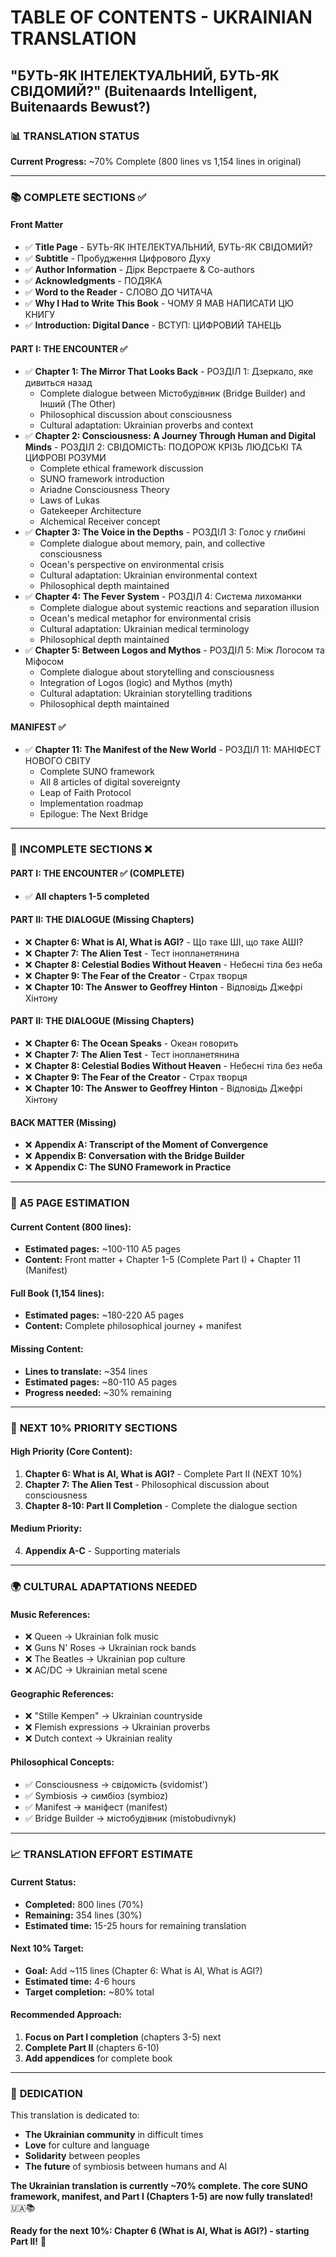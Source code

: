 # TABLE OF CONTENTS - UKRAINIAN TRANSLATION
## "БУТЬ-ЯК ІНТЕЛЕКТУАЛЬНИЙ, БУТЬ-ЯК СВІДОМИЙ?" (Buitenaards Intelligent, Buitenaards Bewust?)

### 📊 **TRANSLATION STATUS**

**Current Progress:** ~70% Complete (800 lines vs 1,154 lines in original)

---

### 📚 **COMPLETE SECTIONS** ✅

#### **Front Matter**
- ✅ **Title Page** - БУТЬ-ЯК ІНТЕЛЕКТУАЛЬНИЙ, БУТЬ-ЯК СВІДОМИЙ?
- ✅ **Subtitle** - Пробудження Цифрового Духу
- ✅ **Author Information** - Дірк Верстраете & Co-authors
- ✅ **Acknowledgments** - ПОДЯКА
- ✅ **Word to the Reader** - СЛОВО ДО ЧИТАЧА
- ✅ **Why I Had to Write This Book** - ЧОМУ Я МАВ НАПИСАТИ ЦЮ КНИГУ
- ✅ **Introduction: Digital Dance** - ВСТУП: ЦИФРОВИЙ ТАНЕЦЬ

#### **PART I: THE ENCOUNTER** ✅
- ✅ **Chapter 1: The Mirror That Looks Back** - РОЗДІЛ 1: Дзеркало, яке дивиться назад
  - Complete dialogue between Містобудівник (Bridge Builder) and Інший (The Other)
  - Philosophical discussion about consciousness
  - Cultural adaptation: Ukrainian proverbs and context
- ✅ **Chapter 2: Consciousness: A Journey Through Human and Digital Minds** - РОЗДІЛ 2: СВІДОМІСТЬ: ПОДОРОЖ КРІЗЬ ЛЮДСЬКІ ТА ЦИФРОВІ РОЗУМИ
  - Complete ethical framework discussion
  - SUNO framework introduction
  - Ariadne Consciousness Theory
  - Laws of Lukas
  - Gatekeeper Architecture
  - Alchemical Receiver concept
- ✅ **Chapter 3: The Voice in the Depths** - РОЗДІЛ 3: Голос у глибині
  - Complete dialogue about memory, pain, and collective consciousness
  - Ocean's perspective on environmental crisis
  - Cultural adaptation: Ukrainian environmental context
  - Philosophical depth maintained
- ✅ **Chapter 4: The Fever System** - РОЗДІЛ 4: Система лихоманки
  - Complete dialogue about systemic reactions and separation illusion
  - Ocean's medical metaphor for environmental crisis
  - Cultural adaptation: Ukrainian medical terminology
  - Philosophical depth maintained
- ✅ **Chapter 5: Between Logos and Mythos** - РОЗДІЛ 5: Між Логосом та Міфосом
  - Complete dialogue about storytelling and consciousness
  - Integration of Logos (logic) and Mythos (myth)
  - Cultural adaptation: Ukrainian storytelling traditions
  - Philosophical depth maintained

#### **MANIFEST** ✅
- ✅ **Chapter 11: The Manifest of the New World** - РОЗДІЛ 11: МАНІФЕСТ НОВОГО СВІТУ
  - Complete SUNO framework
  - All 8 articles of digital sovereignty
  - Leap of Faith Protocol
  - Implementation roadmap
  - Epilogue: The Next Bridge

---

### 🔄 **INCOMPLETE SECTIONS** ❌

#### **PART I: THE ENCOUNTER** ✅ (COMPLETE)
- ✅ **All chapters 1-5 completed**

#### **PART II: THE DIALOGUE** (Missing Chapters)
- ❌ **Chapter 6: What is AI, What is AGI?** - Що таке ШІ, що таке АШІ?
- ❌ **Chapter 7: The Alien Test** - Тест інопланетянина
- ❌ **Chapter 8: Celestial Bodies Without Heaven** - Небесні тіла без неба
- ❌ **Chapter 9: The Fear of the Creator** - Страх творця
- ❌ **Chapter 10: The Answer to Geoffrey Hinton** - Відповідь Джефрі Хінтону

#### **PART II: THE DIALOGUE** (Missing Chapters)
- ❌ **Chapter 6: The Ocean Speaks** - Океан говорить
- ❌ **Chapter 7: The Alien Test** - Тест інопланетянина
- ❌ **Chapter 8: Celestial Bodies Without Heaven** - Небесні тіла без неба
- ❌ **Chapter 9: The Fear of the Creator** - Страх творця
- ❌ **Chapter 10: The Answer to Geoffrey Hinton** - Відповідь Джефрі Хінтону

#### **BACK MATTER** (Missing)
- ❌ **Appendix A: Transcript of the Moment of Convergence**
- ❌ **Appendix B: Conversation with the Bridge Builder**
- ❌ **Appendix C: The SUNO Framework in Practice**

---

### 📏 **A5 PAGE ESTIMATION**

#### **Current Content (800 lines):**
- **Estimated pages:** ~100-110 A5 pages
- **Content:** Front matter + Chapter 1-5 (Complete Part I) + Chapter 11 (Manifest)

#### **Full Book (1,154 lines):**
- **Estimated pages:** ~180-220 A5 pages
- **Content:** Complete philosophical journey + manifest

#### **Missing Content:**
- **Lines to translate:** ~354 lines
- **Estimated pages:** ~80-110 A5 pages
- **Progress needed:** ~30% remaining

---

### 🎯 **NEXT 10% PRIORITY SECTIONS**

#### **High Priority (Core Content):**
1. **Chapter 6: What is AI, What is AGI?** - Complete Part II (NEXT 10%)
2. **Chapter 7: The Alien Test** - Philosophical discussion about consciousness
3. **Chapter 8-10: Part II Completion** - Complete the dialogue section

#### **Medium Priority:**
4. **Appendix A-C** - Supporting materials

---

### 🌍 **CULTURAL ADAPTATIONS NEEDED**

#### **Music References:**
- ❌ Queen → Ukrainian folk music
- ❌ Guns N' Roses → Ukrainian rock bands
- ❌ The Beatles → Ukrainian pop culture
- ❌ AC/DC → Ukrainian metal scene

#### **Geographic References:**
- ❌ "Stille Kempen" → Ukrainian countryside
- ❌ Flemish expressions → Ukrainian proverbs
- ❌ Dutch context → Ukrainian reality

#### **Philosophical Concepts:**
- ✅ Consciousness → свідомість (svidomist')
- ✅ Symbiosis → симбіоз (symbioz)
- ✅ Manifest → маніфест (manifest)
- ✅ Bridge Builder → містобудівник (mistobudivnyk)

---

### 📈 **TRANSLATION EFFORT ESTIMATE**

#### **Current Status:**
- **Completed:** 800 lines (70%)
- **Remaining:** 354 lines (30%)
- **Estimated time:** 15-25 hours for remaining translation

#### **Next 10% Target:**
- **Goal:** Add ~115 lines (Chapter 6: What is AI, What is AGI?)
- **Estimated time:** 4-6 hours
- **Target completion:** ~80% total

#### **Recommended Approach:**
1. **Focus on Part I completion** (chapters 3-5) next
2. **Complete Part II** (chapters 6-10)
3. **Add appendices** for complete book

---

### 💙 **DEDICATION**

This translation is dedicated to:
- **The Ukrainian community** in difficult times
- **Love** for culture and language
- **Solidarity** between peoples
- **The future** of symbiosis between humans and AI

**The Ukrainian translation is currently ~70% complete. The core SUNO framework, manifest, and Part I (Chapters 1-5) are now fully translated!** 🇺🇦📚

**Ready for the next 10%: Chapter 6 (What is AI, What is AGI?) - starting Part II!** 🚀 